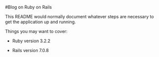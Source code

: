 #Blog on Ruby on Rails

This README would normally document whatever steps are necessary to get the
application up and running.

Things you may want to cover:

* Ruby version
3.2.2

* Rails version
7.0.8

